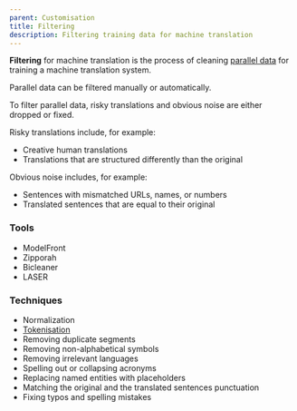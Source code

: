 ```yaml
---
parent: Customisation
title: Filtering
description: Filtering training data for machine translation
---
```


**Filtering** for machine translation is the process of cleaning [parallel data](parallel-data.md) for training a machine translation system.

Parallel data can be filtered manually or automatically.

To filter parallel data, risky translations and obvious noise are either dropped or fixed.

Risky translations include, for example:

* Creative human translations
* Translations that are structured differently than the original

Obvious noise includes, for example:

* Sentences with mismatched URLs, names, or numbers
* Translated sentences that are equal to their original

### Tools

* ModelFront
* Zipporah
* Bicleaner
* LASER

### Techniques

* Normalization
* [Tokenisation](tokenisation.md)
* Removing duplicate segments
* Removing non-alphabetical symbols
* Removing irrelevant languages
* Spelling out or collapsing acronyms
* Replacing named entities with placeholders
* Matching the original and the translated sentences punctuation
* Fixing typos and spelling mistakes
